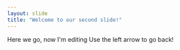 ```yaml
---
layout: slide
title: "Welcome to our second slide!"
---
```

Here we go, now I'm editing
Use the left arrow to go back!
